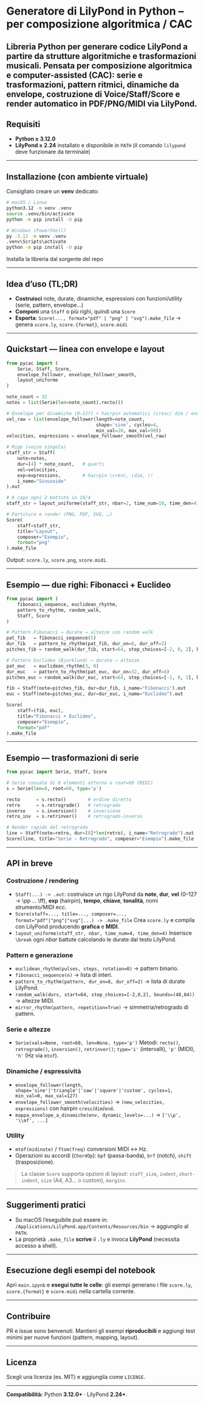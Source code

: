 # Generatore di LilyPond in Python – per composizione algoritmica / CAC

Libreria Python per **generare codice LilyPond** a partire da strutture algoritmiche e trasformazioni musicali. Pensata per composizione **algoritmica** e **computer-assisted** (CAC): serie e trasformazioni, pattern ritmici, dinamiche da envelope, costruzione di **Voice/Staff/Score** e **render** automatico in PDF/PNG/MIDI via LilyPond.
---

## Requisiti

* **Python ≥ 3.12.0**
* **LilyPond ≥ 2.24** installato e disponibile in `PATH` (il comando `lilypond` deve funzionare da terminale)

---

## Installazione (con ambiente virtuale)

Consigliato creare un **venv** dedicato:

```bash
# macOS / Linux
python3.12 -m venv .venv
source .venv/bin/activate
python -m pip install -U pip

# Windows (PowerShell)
py -3.12 -m venv .venv
.venv\Scripts\activate
python -m pip install -U pip
```

Installa la libreria dal sorgente del repo

---

## Idea d’uso (TL;DR)

* **Costruisci** note, durate, dinamiche, espressioni con funzioni/utility (serie, pattern, envelope…)
* **Componi** una `Staff` o più righi, quindi una `Score`
* **Esporta**: `Score(..., format="pdf" | "png" | "svg").make_file`
  → genera `score.ly`, `score.{format}`, `score.midi`


---

## Quickstart — linea con envelope e layout

```python
from pycac import (
    Serie, Staff, Score,
    envelope_follower, envelope_follower_smooth,
    layout_uniforme
)

note_count = 32
notes = list(Serie(len=note_count).recto())

# Envelope per dinamiche (0–127) + hairpin automatici (cresc/ dim / end)
vel_raw = list(envelope_follower(length=note_count,
                                 shape='sine', cycles=4,
                                 min_val=20, max_val=90))
velocities, expressions = envelope_follower_smooth(vel_raw)

# Rigo (voice singola)
staff_str = Staff(
    note=notes,
    dur=[4] * note_count,   # quarti
    vel=velocities,
    exp=expressions,        # hairpin \cresc, \dim, \!
    i_name="Sinusoide"
).out

# A capo ogni 2 battute in 10/4
staff_str = layout_uniforme(staff_str, nbar=2, time_num=10, time_den=4)

# Partitura e render (PNG, PDF, SVG, …)
Score(
    staff=staff_str,
    title="Layout",
    composer="Esempio",
    format="png"
).make_file
```

Output: `score.ly`, `score.png`, `score.midi`.

---

## Esempio — due righi: Fibonacci + Euclideo

```python
from pycac import (
    fibonacci_sequence, euclidean_rhythm,
    pattern_to_rhythm, random_walk,
    Staff, Score
)

# Pattern Fibonacci → durate → altezze con random walk
pat_fib   = fibonacci_sequence(5)
dur_fib   = pattern_to_rhythm(pat_fib, dur_on=8, dur_off=2)
pitches_fib = random_walk(dur_fib, start=64, step_choices=[-2, 0, 2], bounds=(60, 72))

# Pattern Euclideo (Bjorklund) → durate → altezze
pat_euc   = euclidean_rhythm(3, 8)
dur_euc   = pattern_to_rhythm(pat_euc, dur_on=32, dur_off=8)
pitches_euc = random_walk(dur_euc, start=64, step_choices=[-2, 0, 2], bounds=(60, 72))

fib = Staff(note=pitches_fib, dur=dur_fib, i_name="Fibonacci").out
euc = Staff(note=pitches_euc, dur=dur_euc, i_name="Euclideo").out

Score(
    staff=(fib, euc),
    title="Fibonacci + Euclideo",
    composer="Esempio",
    format="pdf"
).make_file
```

---

## Esempio — trasformazioni di serie

```python
from pycac import Serie, Staff, Score

# Serie casuale di 8 elementi attorno a root=60 (MIDI)
s = Serie(len=8, root=60, type='p')

recto      = s.recto()        # ordine diretto
retro      = s.retrograde()   # retrogrado
inverso    = s.inversion()    # inversione
retro_inv  = s.retrinver()    # retrogrado-inverso

# Render rapido del retrogrado
line = Staff(note=retro, dur=[8]*len(retro), i_name="Retrogrado").out
Score(line, title="Serie – Retrogrado", composer="Esempio").make_file
```

---

## API in breve

### Costruzione / rendering

* `Staff(...) -> .out`: costruisce un rigo LilyPond da **note**, **dur**, **vel** (0–127 → \pp … \ff), **exp** (hairpin), **tempo**, **chiave**, **tonalità**, nomi strumento/MIDI ecc.
* `Score(staff=..., title=..., composer=..., format="pdf"|"png"|"svg"|...) -> .make_file`
  Crea `score.ly` e compila con LilyPond producendo **grafica** e **MIDI**.
* `layout_uniforme(staff_str, nbar, time_num=4, time_den=4)`
  Inserisce `\break` ogni *nbar* battute calcolando le durate dal testo LilyPond.

### Pattern e generazione

* `euclidean_rhythm(pulses, steps, rotation=0)` → pattern binario.
* `fibonacci_sequence(n)` → lista di interi.
* `pattern_to_rhythm(pattern, dur_on=8, dur_off=2)` → lista di durate LilyPond.
* `random_walk(durs, start=64, step_choices=[-2,0,2], bounds=(48,84))` → altezze MIDI.
* `mirror_rhythm(pattern, repetition=True)` → simmetria/retrogrado di pattern.

### Serie e altezze

* `Serie(vals=None, root=60, len=None, type='p')`
  Metodi: `recto()`, `retrograde()`, `inversion()`, `retrinver()`;
  `type='i'` (intervalli), `'p'` (MIDI), `'h'` (Hz via `mtof`).

### Dinamiche / espressività

* `envelope_follower(length, shape='sine'|'triangle'|'saw'|'square'|'custom', cycles=1, min_val=0, max_val=127)`
* `envelope_follower_smooth(velocities)` → `(new_velocities, expressions)` con hairpin `cresc`/`dim`/`end`.
* `mappa_envelope_a_dinamiche(env, dynamic_levels=...)` → `['\\p', '\\mf', ...]`

### Utility

* `mtof(midinote)` / `ftom(freq)` conversioni MIDI ↔ Hz.
* Operazioni su accordi (`ChordOp`): `bpf` (passa-banda), `brf` (notch), `shift` (trasposizione).

> La classe `Score` supporta opzioni di layout: `staff_size`, `indent`, `short-indent`, `size` (A4, A3… o custom), `margins`.

---

## Suggerimenti pratici

* Su macOS l’eseguibile può essere in:
  `/Applications/LilyPond.app/Contents/Resources/bin` → aggiungilo al `PATH`.
* La proprietà `.make_file` **scrive** il `.ly` e invoca **LilyPond** (necessita accesso a shell).

---

## Esecuzione degli esempi del notebook

Apri `main.ipynb` e **esegui tutte le celle**: gli esempi generano i file `score.ly`, `score.{format}` e `score.midi` nella cartella corrente.

---

## Contribuire

PR e issue sono benvenuti. Mantieni gli esempi **riproducibili** e aggiungi test minimi per nuove funzioni (pattern, mapping, layout).

---

## Licenza

Scegli una licenza (es. MIT) e aggiungila come `LICENSE`.

---

**Compatibilità:** Python **3.12.0+** · LilyPond **2.24+**.
